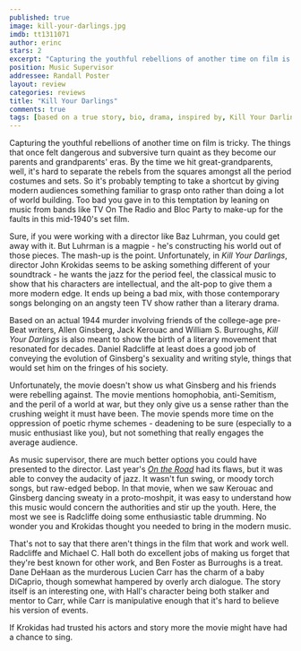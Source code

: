 ```yaml
---
published: true
image: kill-your-darlings.jpg
imdb: tt1311071 
author: erinc 
stars: 2
excerpt: "Capturing the youthful rebellions of another time on film is tricky. The things that once felt dangerous and subversive turn quaint as they become our parents and grandparents' eras."
position: Music Supervisor
addressee: Randall Poster
layout: review
categories: reviews
title: "Kill Your Darlings"
comments: true
tags: [based on a true story, bio, drama, inspired by, Kill Your Darlings, story,]
---
```

Capturing the youthful rebellions of another time on film is tricky.  The things that once felt dangerous and subversive turn quaint as they become our parents and grandparents' eras. By the time we hit great-grandparents, well, it's hard to separate the rebels from the squares amongst all the period costumes and sets.  So it's probably tempting to take a shortcut by giving modern audiences something familiar to grasp onto rather than doing a lot of world building. Too bad you gave in to this temptation by leaning on music from bands like TV On The Radio and Bloc Party to make-up for the faults in this mid-1940's set film. 

Sure, if you were working with a director like Baz Luhrman, you could get away with it. But Luhrman is a magpie - he's constructing his world out of those pieces. The mash-up is the point.  Unfortunately, in _Kill Your Darlings_, director John Krokidas seems to be asking something different of your soundtrack - he wants the jazz for the period feel, the classical music to show that his characters are intellectual, and the alt-pop to give them a more modern edge.  It ends up being a bad mix, with those contemporary songs belonging on an angsty teen TV show rather than a literary drama.

Based on an actual 1944 murder involving friends of the college-age pre-Beat writers, Allen Ginsberg, Jack Kerouac and William S. Burroughs, _Kill Your Darlings_ is also meant to show the birth of a literary movement that resonated for decades.  Daniel Radcliffe at least does a good job of conveying the evolution of Ginsberg's sexuality and writing style, things that would set him on the fringes of his society.

Unfortunately, the movie doesn't show us what Ginsberg and his friends were rebelling against. The movie mentions homophobia, anti-Semitism, and the peril of a world at war, but they only give us a sense rather than the crushing weight it must have been.  The movie spends more time on the oppression of poetic rhyme schemes - deadening to be sure (especially to a music enthusiast like you), but not something that really engages the average audience.

As music supervisor, there are much better options you could have presented to the director.  Last year's [_On the Road_][1] had its flaws, but it was able to convey the audacity of jazz.  It wasn't fun swing, or moody torch songs, but raw-edged bebop.  In that movie, when we saw Kerouac and Ginsberg dancing sweaty in a proto-moshpit, it was easy to understand how this music would concern the authorities and stir up the youth.  Here, the most we see is Radcliffe doing some enthusiastic table drumming.  No wonder you and Krokidas thought you needed to bring in the modern music. 

   [1]: /content/2012/5/28/on-the-road.html

That's not to say that there aren't things in the film that work and work well. Radcliffe and Michael C. Hall both do excellent jobs of making us forget that they're best known for other work, and Ben Foster as Burroughs is a treat.  Dane DeHaan as the murderous Lucien Carr has the charm of a baby DiCaprio, though somewhat hampered by overly arch dialogue.  The story itself is an interesting one, with Hall's character being both stalker and mentor to Carr, while Carr is manipulative enough that it's hard to believe his version of events. 

If Krokidas had trusted his actors and story more the movie might have had a chance to sing. 
